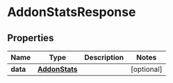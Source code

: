 

# AddonStatsResponse


## Properties

Name | Type | Description | Notes
------------ | ------------- | ------------- | -------------
**data** | [**AddonStats**](AddonStats.md) |  |  [optional]




